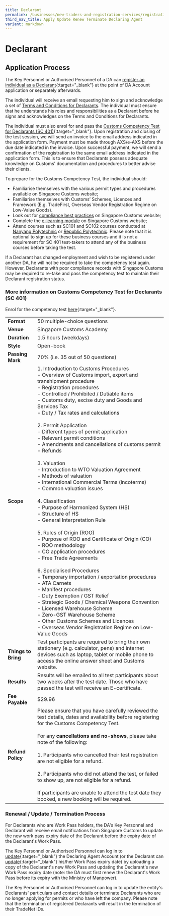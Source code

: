 ```yaml
---
title: Declarant
permalink: /businesses/new-traders-and-registration-services/registration-services/apply-update-renew-terminate-declaring-agent-account-and-declarant/declarant/
third_nav_title: Apply Update Renew Terminate Declaring Agent
variant: markdown
---
```

# Declarant

## Application Process

The Key Personnel or Authorised Personnel of a DA can [register an individual as a Declarant](https://www.tradenet.gov.sg/TN41EFORM/tds/sp/splogin.do?action=init_acct){:target="_blank"} at the point of DA Account application or separately afterwards.

The individual will receive an email requesting him to sign and acknowledge a set of [Terms and Conditions for Declarants](/files/businesses/Declarant___T_C__amended_2025_.pdf). The individual must ensure that he understands his roles and responsibilities as a Declarant before he signs and acknowledges on the Terms and Conditions for Declarants.

The individual must also enrol for and pass the [Customs Competency Test for Declarants (SC 401)](https://go.gov.sg/sc401){:target="_blank"}. Upon registration and closing of the test session, we will send an invoice to the email address indicated in the application form. Payment must be made through AXS/e-AXS before the due date indicated in the invoice. Upon successful payment, we will send a confirmation of the registration to the same email address indicated in the application form. This is to ensure that Declarants possess adequate knowledge on Customs' documentation and procedures to better advise their clients. 

To prepare for the Customs Competency Test, the individual should:
-	Familiarise themselves with the various permit types and procedures available on Singapore Customs website;
-	Familiarise themselves with Customs’ Schemes, Licences and Framework (E.g. TradeFirst, Overseas Vendor Registration Regime on Low-Value Goods).
-	Look out for [compliance best practices](https://www.customs.gov.sg/businesses/compliance/self-compliance) on Singapore Customs website;
-	Complete the [e-learning module](https://www.customs.gov.sg/businesses/business-resources/elearning) on Singapore Customs website;
-	Attend courses such as SC101 and SC102 courses conducted at [Nanyang Polytechnic](https://www.nyp.edu.sg/adult-learner/find-a-course?query=sc1) or [Republic Polytechnic](https://www.rp.edu.sg/ace/course-summary?searchKeyword=customs). Please note that it is optional to sign up for these business courses and it is not a requirement for SC 401 test-takers to attend any of the business courses before taking the test.

If a Declarant has changed employment and wish to be registered under another DA, he will not be required to take the competency test again. However, Declarants with poor compliance records with Singapore Customs may be required to re-take and pass the competency test to maintain their Declarant registration status.

### More information on Customs Competency Test for Declarants (SC 401)

Enrol for the competency test [here](https://cal.gov.sg/f1vcdb1csb2df3ym4vw1yzxb){:target="_blank"}.

|  |  |
|--|--|
|**Format**  | 50 multiple-choice questions |
|**Venue**  | Singapore Customs Academy |
|**Duration**  | 1.5 hours (weekdays) |
| **Style** | Open-book |
| **Passing<br>Mark** | 70% (i.e. 35 out of 50 questions) |
| **Scope** | 1.  Introduction to Customs Procedures<br> -   Overview of Customs import, export and transhipment procedure<br> -   Registration procedures<br>  -   Controlled / Prohibited / Dutiable items<br> -   Customs duty, excise duty and Goods and Services Tax<br>-   Duty / Tax rates and calculations<br><br>2.  Permit Application<br>-   Different types of permit application<br>-   Relevant permit conditions<br>-   Amendments and cancellations of customs permit<br>-   Refunds<br><br>3.  Valuation<br>-   Introduction to WTO Valuation Agreement<br>-   Methods of valuation<br>-   International Commercial Terms (incoterms)<br>-   Common valuation issues<br><br>4.  Classification<br>-   Purpose of Harmonized System (HS)<br>-   Structure of HS<br>-   General Interpretation Rule<br><br>5.  Rules of Origin (ROO)<br>-   Purpose of ROO and Certificate of Origin (CO)<br>-   ROO methodology<br>-   CO application procedures<br>-   Free Trade Agreements<br><br>6.  Specialised Procedures<br>-   Temporary importation / exportation procedures<br>-   ATA Carnets<br>-   Manifest procedures<br>-   Duty Exemption / GST Relief<br>-   Strategic Goods / Chemical Weapons Convention<br>-   Licensed Warehouse Scheme<br>-   Zero-GST Warehouse Scheme<br>-   Other Customs Schemes and Licences<br>-   Overseas Vendor Registration Regime on Low-Value Goods<br> |
| **Things to Bring** | Test participants are required to bring their own stationery (e.g. calculator, pens) and internet devices such as laptop, tablet or mobile phone to access the online answer sheet and Customs website.|
| **Results** | Results will be emailed to all test participants about two weeks after the test date. Those who have passed the test will receive an E-certificate. |
| **Fee Payable** | $29.96 |
| **Refund Policy** | Please ensure that you have carefully reviewed the test details, dates and availability before registering for the Customs Competency Test. <br><br> For any **cancellations and no-shows**, please take note of the following:<br><br> 1. Participants who cancelled their test registration are not eligible for a refund.<br><br>2. Participants who did not attend the test, or failed to show up, are not eligible for a refund. <br><br>If participants are unable to attend the test date they booked, a new booking will be required.

### Renewal / Update / Termination Process

For Declarants who are Work Pass holders, the DA's Key Personnel and Declarant will receive email notifications from Singapore Customs to update the new work pass expiry date of the Declarant before the expiry date of the Declarant's Work Pass.

The Key Personnel or Authorised Personnel can log in to  [update](https://www.tradenet.gov.sg/TN41EFORM/tds/sp/splogin.do?action=init_acct){:target="_blank"} the Declaring Agent Account (or the Declarant can  [update](https://www.tradenet.gov.sg/tradenet/login.jsp){:target="_blank"} his/her Work Pass expiry date) by uploading a copy of the Declarant's new Work Pass and updating the Declarant's new Work Pass expiry date (note: the DA must first renew the Declarant's Work Pass before its expiry with the Ministry of Manpower).

The Key Personnel or Authorised Personnel can log in to update the entity's Declarants' particulars and contact details or terminate Declarants who are no longer applying for permits or who have left the company. Please note that the termination of registered Declarants will result in the termination of their TradeNet IDs.